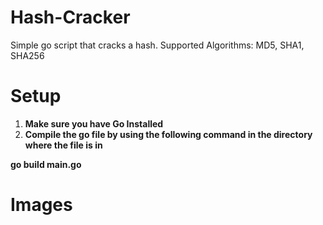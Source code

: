 # Hash-Cracker
Simple go script that cracks a hash. Supported Algorithms: MD5, SHA1, SHA256

# Setup
1. **Make sure you have Go Installed**
2. **Compile the go file by using the following command in the directory where the file is in**

**go build main.go**

# Images
